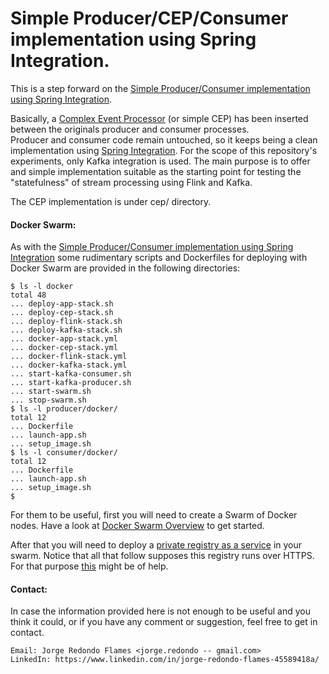 # Simple Producer/CEP/Consumer implementation using Spring Integration.

This is a step forward on the [Simple Producer/Consumer implementation using Spring Integration](https://github.com/jredondo/spring-integration-producer-consumer).

Basically, a [Complex Event Processor](https://en.wikipedia.org/wiki/Complex_event_processing) (or simple CEP) has been inserted between the originals producer and consumer processes.  
Producer and consumer code remain untouched, so it keeps being a clean implementation using [Spring Integration](https://docs.spring.io/spring-integration/reference/html/overview.html). 
For the scope of this repository's experiments, only Kafka integration is used. 
The main purpose is to offer and simple implementation suitable as the starting point for testing the "statefulness" of stream processing using Flink and Kafka.  

The CEP implementation is under cep/ directory.  

#### Docker Swarm:

As with the [Simple Producer/Consumer implementation using Spring Integration](https://github.com/jredondo/spring-integration-producer-consumer) some rudimentary scripts and Dockerfiles for deploying with Docker Swarm are provided in the following directories: 

```
$ ls -l docker 
total 48
... deploy-app-stack.sh
... deploy-cep-stack.sh
... deploy-flink-stack.sh
... deploy-kafka-stack.sh
... docker-app-stack.yml
... docker-cep-stack.yml
... docker-flink-stack.yml
... docker-kafka-stack.yml
... start-kafka-consumer.sh
... start-kafka-producer.sh
... start-swarm.sh
... stop-swarm.sh
$ ls -l producer/docker/
total 12
... Dockerfile
... launch-app.sh
... setup_image.sh
$ ls -l consumer/docker/
total 12
... Dockerfile
... launch-app.sh
... setup_image.sh
$
```

For them to be useful, first you will need to create a Swarm of Docker nodes. 
Have a look at [Docker Swarm Overview](https://docs.docker.com/engine/swarm/) to get started.

After that you will need to deploy a [private registry as a service](https://docs.docker.com/registry/deploying/#run-the-registry-as-a-service) 
in your swarm. Notice that all that follow supposes this registry runs over HTTPS. For that purpose [this](https://github.com/docker/distribution/issues/948) might be of help.

#### Contact:

In case the information provided here is not enough to be useful and you think it could, or if you have any comment or suggestion, 
feel free to get in contact.
``` 
Email: Jorge Redondo Flames <jorge.redondo -- gmail.com> 
LinkedIn: https://www.linkedin.com/in/jorge-redondo-flames-45589418a/
``` 

